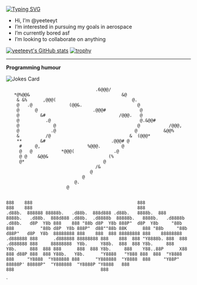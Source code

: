 [![Typing SVG](https://readme-typing-svg.demolab.com?font=Fira+Code&duration=3000&pause=500&width=435&lines=Hi%2C+I'm+yeeteeyt;Engineer%2C+programmer%2C+and+designer;CEO+of+ethereal+aerospace;Est.+2020)](https://git.io/typing-svg)



-  Hi, I’m @yeeteeyt
-  I’m interested in pursuing my goals in aerospace
-  I’m currently bored asf
-  I’m looking to collaborate on anything

[![yeeteeyt's GitHub stats](https://github-readme-stats.vercel.app/api?username=yeeteeyt&theme=transparent)](https://github.com/yeeteeyt/github-readme-stats)
[![trophy](https://github-profile-trophy.vercel.app/?username=yeeteeyt&theme=onedark)](https://github.com/ryo-ma/github-profile-trophy)

---
**Programming humour**

![Jokes Card](https://readme-jokes.vercel.app/api?hideBorder&theme=cobalt&qColor=%23944bcc&aColor=%23bbdb51)


                                      .6@@@/                                    
       *@%@@&                                   &@                              
        & &%      ,@@@(                             @.                          
        @   .@              (@@&.                     @                         
        @      @                     .@@@#             @                        
        @        &#                            /@@@.   @                        
        @          .@                                  @.&@@#                   
        @             @                               @           /@@@,         
        @            .@                              @          &@@%            
        &          /@                              &  (@@@*                     
        **       &#                         .@@@# @                             
         #     @,                  %@@@.        @                               
         @   @           *@@@(               .@                                 
         @ @    &@@&                       (%                                   
         @*                              @                                      
                                      /&                                        
                                    @                                           
                                 @                                              
                              @.                                                
                           @                                  
                           



 `                                                                                
         888    888                                        888                                                                                                      888    888                                        888                                                                                    
 .d88b.  888888 88888b.   .d88b.  888d888 .d88b.   8888b.  888       8888b.   .d88b.  888d888 .d88b.  .d8888b  88888b.   8888b.   .d8888b .d88b.  
d8P  Y8b 888    888 "88b d8P  Y8b 888P"  d8P  Y8b     "88b 888          "88b d8P  Y8b 888P"  d88""88b 88K      888 "88b     "88b d88P"   d8P  Y8b 
88888888 888    888  888 88888888 888    88888888 .d888888 888      .d888888 88888888 888    888  888 "Y8888b. 888  888 .d888888 888     88888888 
Y8b.     Y88b.  888  888 Y8b.     888    Y8b.     888  888 888      888  888 Y8b.     888    Y88..88P      X88 888 d88P 888  888 Y88b.   Y8b.     
 "Y8888   "Y888 888  888  "Y8888  888     "Y8888  "Y888888 888      "Y888888  "Y8888  888     "Y88P"   88888P' 88888P"  "Y888888  "Y8888P "Y8888  
                                                                                                               888                                
                                                                                                               888                                
                                                                                                               888                                
`


<!---
yeeteeyt/yeeteeyt is a ✨ special ✨ repository because its `README.md` (this file) appears on your GitHub profile.
You can click the Preview link to take a look at your changes.
--->
`
